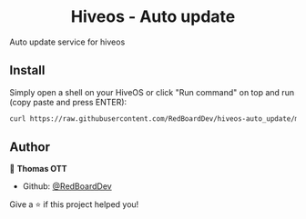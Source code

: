 <h1 align="center">Hiveos - Auto update</h1>
<p>
</p>

Auto update service for hiveos

## Install

Simply open a shell on your HiveOS or click "Run command" on top and run (copy paste and press ENTER):
```sh
curl https://raw.githubusercontent.com/RedBoardDev/hiveos-auto_update/main/install.sh | bash
```

## Author

👤 **Thomas OTT**

* Github: [@RedBoardDev](https://github.com/RedBoardDev)

Give a ⭐️ if this project helped you!
